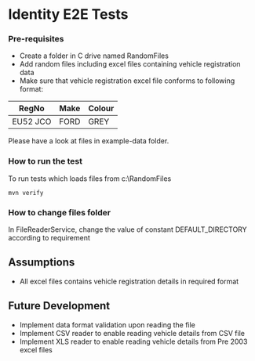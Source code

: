 # Identity E2E Tests

### Pre-requisites

* Create a folder in C drive named RandomFiles
* Add random files including excel files containing vehicle registration data
* Make sure that vehicle registration excel file conforms to following format:

| RegNo | Make | Colour |
| ----- | ---- | ------ |
| EU52 JCO | FORD | GREY |

Please have a look at files in example-data folder.

### How to run the test

To run tests which loads files from c:\\RandomFiles

```
mvn verify
```

### How to change files folder

In FileReaderService, change the value of constant DEFAULT_DIRECTORY according to requirement

## Assumptions

* All excel files contains vehicle registration details in required format

## Future Development

* Implement data format validation upon reading the file
* Implement CSV reader to enable reading vehicle details from CSV file
* Implement XLS reader to enable reading vehicle details from Pre 2003 excel files

